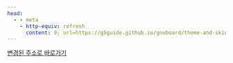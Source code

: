 ```yaml
---
head:
  - - meta
    - http-equiv: refresh
      content: 0; url=https://g5guide.github.io/gnuboard/theme-and-skin.html
---
```


[변경된 주소로 바로가기](https://g5guide.github.io/gnuboard/theme-and-skin.html)
